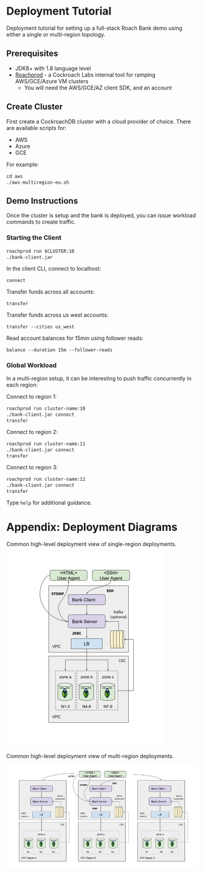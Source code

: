 # Deployment Tutorial

Deployment tutorial for setting up a full-stack Roach Bank demo using either a 
single or multi-region topology.

## Prerequisites

- JDK8+ with 1.8 language level
- [Roachprod](https://github.com/cockroachdb/cockroach/tree/master/pkg/cmd/roachprod) - a Cockroach Labs internal
  tool for ramping AWS/GCE/Azure VM clusters 
    - You will need the AWS/GCE/AZ client SDK, and an account

## Create Cluster

First create a CockroachDB cluster with a cloud provider of choice. There are available scripts for:

- AWS
- Azure
- GCE

For example:

    cd aws
    ./aws-multiregion-eu.sh

## Demo Instructions

Once the cluster is setup and the bank is deployed, you can issue workload commands 
to create traffic.

### Starting the Client

    roachprod run $CLUSTER:10 
    ./bank-client.jar

In the client CLI, connect to localhost:

    connect

Transfer funds across all accounts:

    transfer

Transfer funds across us west accounts:

    transfer --cities us_west

Read account balances for 15min using follower reads:

    balance --duration 15m --follower-reads

### Global Workload

In a multi-region setup, it can be interesting to push traffic concurrently in
each region:

Connect to region 1:

    roachprod run cluster-name:10
    ./bank-client.jar connect
    transfer

Connect to region 2:

    roachprod run cluster-name:11
    ./bank-client.jar connect
    transfer

Connect to region 3:

    roachprod run cluster-name:12
    ./bank-client.jar connect
    transfer

Type `help` for additional guidance.

# Appendix: Deployment Diagrams

Common high-level deployment view of single-region deployments.

![](../docs/deploy_singleregion.png)

Common high-level deployment view of multi-region deployments.

![](../docs/deploy_multiregion.png)

